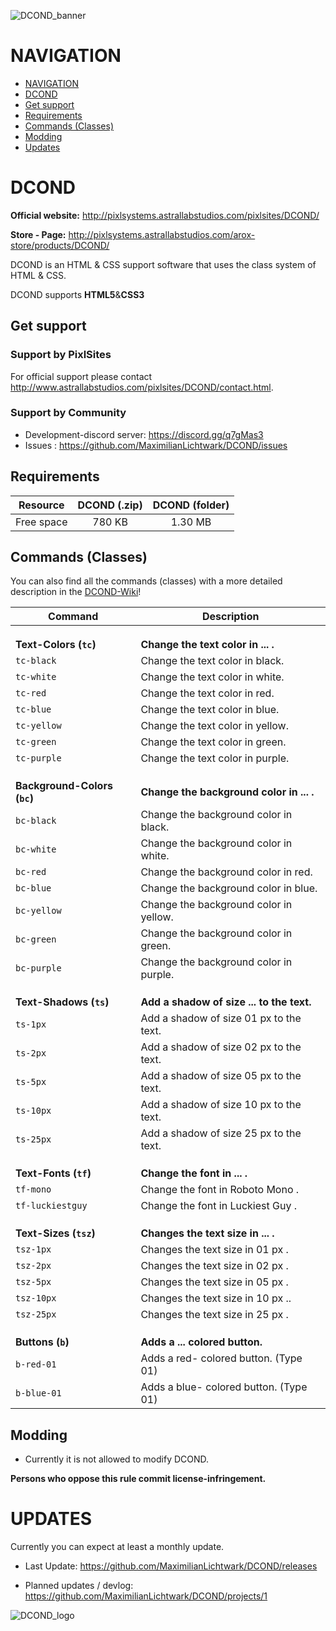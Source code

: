 ![DCOND_banner](https://cdn.discordapp.com/attachments/471014718715199489/543369485520732184/DCOND_banner.png)

# NAVIGATION
- [NAVIGATION](https://github.com/MaximilianLichtwark/DCOND#navigation)
- [DCOND](https://github.com/MaximilianLichtwark/DCOND#dcond)
- [Get support](https://github.com/MaximilianLichtwark/DCOND#get-support)
- [Requirements](https://github.com/MaximilianLichtwark/DCOND#requirements)
- [Commands (Classes)](https://github.com/MaximilianLichtwark/DCOND#commands-classes)
- [Modding](https://github.com/MaximilianLichtwark/DCOND#modding)
- [Updates](https://github.com/MaximilianLichtwark/DCOND#updates)


# DCOND

**Official website:** http://pixlsystems.astrallabstudios.com/pixlsites/DCOND/

**Store - Page:** http://pixlsystems.astrallabstudios.com/arox-store/products/DCOND/

DCOND is an HTML & CSS support software that uses the class system of HTML & CSS.

DCOND supports **HTML5**&**CSS3**


## Get support
### Support by PixlSites
For official support please contact http://www.astrallabstudios.com/pixlsites/DCOND/contact.html.
### Support by Community
- Development-discord server: https://discord.gg/q7gMas3
- Issues : https://github.com/MaximilianLichtwark/DCOND/issues


## Requirements
| Resource | DCOND (.zip) | DCOND (folder) |
|     :---:      |     :---:      |     :---:      |
| Free space   | 780 KB     | 1.30 MB    |


## Commands (Classes)
You can also find all the commands (classes) with a more detailed description in the [DCOND-Wiki](https://github.com/MaximilianLichtwark/DCOND/wiki)!

| Command | Description |
| --- | --- |
|  |  |
|  |  |
|  |  |
| **Text-Colors (`tc`)** | **Change the text color in ... .** |
| `tc-black` | Change the text color in black. |
| `tc-white` | Change the text color in white. |
| `tc-red` | Change the text color in red. |
| `tc-blue` | Change the text color in blue. |
| `tc-yellow` | Change the text color in yellow. |
| `tc-green` | Change the text color in green. |
| `tc-purple` | Change the text color in purple. |
|  |  |
|  |  |
|  |  |
| **Background-Colors (`bc`)** | **Change the background color in ... .** |
| `bc-black` | Change the background color in black. |
| `bc-white` | Change the background color in white. |
| `bc-red` | Change the background color in red. |
| `bc-blue` | Change the background color in blue. |
| `bc-yellow` | Change the background color in yellow. |
| `bc-green` | Change the background color in green. |
| `bc-purple` | Change the background color in purple. |
|  |  |
|  |  |
|  |  |
| **Text-Shadows (`ts`)** | **Add a shadow of size ... to the text.** |
| `ts-1px` | Add a shadow of size 01 px to the text. |
| `ts-2px` | Add a shadow of size 02 px to the text. |
| `ts-5px` | Add a shadow of size 05 px to the text. |
| `ts-10px` | Add a shadow of size 10 px to the text. |
| `ts-25px` | Add a shadow of size 25 px to the text. |
|  |  |
|  |  |
|  |  |
| **Text-Fonts (`tf`)** | **Change the font in ... .** |
| `tf-mono` | Change the font in Roboto Mono . |
| `tf-luckiestguy` | Change the font in Luckiest Guy . |
|  |  |
|  |  |
|  |  |
| **Text-Sizes (`tsz`)** | **Changes the text size in ... .** |
| `tsz-1px` | Changes the text size in 01 px . |
| `tsz-2px` | Changes the text size in 02 px . |
| `tsz-5px` | Changes the text size in 05 px . |
| `tsz-10px` | Changes the text size in 10 px .. |
| `tsz-25px` | Changes the text size in 25 px . |
|  |  |
|  |  |
|  |  |
| **Buttons (`b`)** | **Adds a ... colored button.** |
| `b-red-01` | Adds a red- colored button. (Type 01) |
| `b-blue-01` | Adds a blue- colored button. (Type 01) |


## Modding
- Currently it is not allowed to modify DCOND.

**Persons who oppose this rule commit license-infringement.**


# UPDATES
Currently you can expect at least a monthly update.

- Last Update: https://github.com/MaximilianLichtwark/DCOND/releases

- Planned updates / devlog: https://github.com/MaximilianLichtwark/DCOND/projects/1

![DCOND_logo](https://cdn.discordapp.com/attachments/444931747604332567/539718179677667358/Logopit_1548749217766.png)
